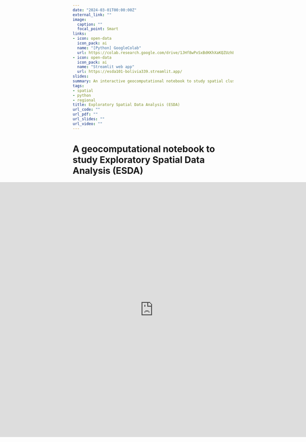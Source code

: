 ```yaml
---
date: "2024-03-01T00:00:00Z"
external_link: ""
image:
  caption: ""
  focal_point: Smart
links:
- icon: open-data
  icon_pack: ai
  name: "[Python] GoogleColab"
  url: https://colab.research.google.com/drive/1JHf8wPxSxBdKKhXaKQZUzhEpVznKGiep?usp=sharing
- icon: open-data
  icon_pack: ai
  name: "Streamlit web app"
  url: https://esda101-bolivia339.streamlit.app/
slides:
summary: An interactive geocomputational notebook to study spatial clusters and outliers
tags:
- spatial
- python
- regional
title: Exploratory Spatial Data Analysis (ESDA)
url_code: ""
url_pdf: ""
url_slides: ""
url_video: ""
---
```


<style>
/* Override theme constraints */
body {
  overflow-x: hidden;
}

.article-container, .post-content {
  max-width: 100vw !important; /* Ensure the content spans full width */
  padding-left: 0 !important;
  padding-right: 0 !important;
}

/* Full-width iframe styling */
.iframe-container {
  position: relative;
  width: 100vw; /* Full viewport width */
  margin-left: calc(50% - 50vw); /* Center align */
}

.iframe-container iframe {
  width: 100%; /* Full width of container */
  height: 800px; /* Adjust height as needed */
  border: none; /* Remove border for clean look */
}
</style>

# **A geocomputational notebook to study Exploratory Spatial Data Analysis (ESDA)**

<div class="iframe-container">
  <iframe
    src="https://esda101-bolivia339.streamlit.app/?embed=true"
    title="Streamlit App"
    allowfullscreen
    loading="lazy"
  ></iframe>
</div>
